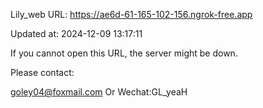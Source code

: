 Lily_web URL: https://ae6d-61-165-102-156.ngrok-free.app

Updated at: 2024-12-09 13:17:11

If you cannot open this URL, the server might be down.

Please contact: 

goley04@foxmail.com Or Wechat:GL_yeaH